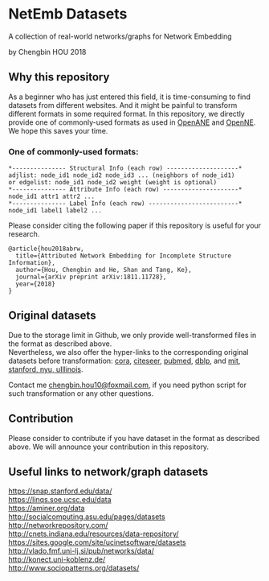 # NetEmb Datasets
A collection of real-world networks/graphs for Network Embedding

by Chengbin HOU 2018

## Why this repository
As a beginner who has just entered this field, it is time-consuming to find datasets from different websites. And it might be painful to transform different formats in some required format. In this repository, we directly provide one of commonly-used formats as used in [OpenANE](https://github.com/houchengbin/OpenANE) and [OpenNE](https://github.com/thunlp/OpenNE). We hope this saves your time.

### One of commonly-used formats:
```
*--------------- Structural Info (each row) --------------------*
adjlist: node_id1 node_id2 node_id3 ... (neighbors of node_id1)
or edgelist: node_id1 node_id2 weight (weight is optional)
*--------------- Attribute Info (each row) ---------------------*
node_id1 attr1 attr2 ...
*--------------- Label Info (each row) -------------------------*
node_id1 label1 label2 ...
```

Please consider citing the following paper if this repository is useful for your research.
```
@article{hou2018abrw,
  title={Attributed Network Embedding for Incomplete Structure Information},
  author={Hou, Chengbin and He, Shan and Tang, Ke},
  journal={arXiv preprint arXiv:1811.11728},
  year={2018}
}
```

## Original datasets
Due to the storage limit in Github, we only provide well-transformed files in the format as described above.
<br> Nevertheless, we also offer the hyper-links to the corresponding original datasets before transformation: [cora](https://github.com/thunlp/OpenNE), [citeseer](https://github.com/kimiyoung/planetoid), [pubmed](https://github.com/kimiyoung/planetoid), [dblp](https://github.com/shiruipan/TriDNR/tree/master/data), and [mit, stanford, nyu, uIllinois](https://www.sciencedirect.com/science/article/pii/S0378437111009186). 

Contact me chengbin.hou10@foxmail.com, if you need python script for such transformation or any other questions.

## Contribution
Please consider to contribute if you have dataset in the format as described above. We will announce your contribution in this repository.

## Useful links to network/graph datasets
https://snap.stanford.edu/data/ <br>
https://linqs.soe.ucsc.edu/data <br>
https://aminer.org/data <br>
http://socialcomputing.asu.edu/pages/datasets <br>
http://networkrepository.com/ <br>
http://cnets.indiana.edu/resources/data-repository/ <br>
https://sites.google.com/site/ucinetsoftware/datasets <br>
http://vlado.fmf.uni-lj.si/pub/networks/data/ <br>
http://konect.uni-koblenz.de/ <br>
http://www.sociopatterns.org/datasets/ <br>



